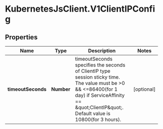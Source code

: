 # KubernetesJsClient.V1ClientIPConfig

## Properties
Name | Type | Description | Notes
------------ | ------------- | ------------- | -------------
**timeoutSeconds** | **Number** | timeoutSeconds specifies the seconds of ClientIP type session sticky time. The value must be &gt;0 &amp;&amp; &lt;&#x3D;86400(for 1 day) if ServiceAffinity &#x3D;&#x3D; \&quot;ClientIP\&quot;. Default value is 10800(for 3 hours). | [optional] 


